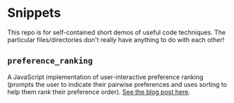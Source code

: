 # Snippets

This repo is for self-contained short demos of useful code techniques.
The particular files/directories don't really have anything to do with
each other!

## `preference_ranking`

A JavaScript implementation of user-interactive preference ranking
(prompts the user to indicate their pairwise preferences and uses sorting
to help them rank their preference order). 
[See the blog post here](https://ihaque.org/posts/2019/04/07/interactive-preference-ranking/).

